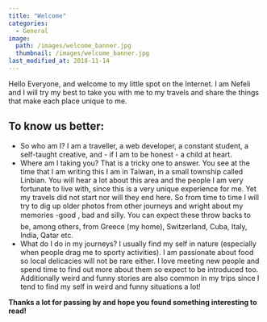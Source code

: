 ```yaml
---
title: "Welcome"
categories:
  - General
image: 
  path: /images/welcome_banner.jpg
  thumbnail: /images/welcome_banner.jpg
last_modified_at: 2018-11-14
---
```



Hello Everyone, and welcome to my little spot on the Internet. I am Nefeli and I will try my best to take you with me to my travels and share the things that make each place unique to me.

## To know us better:

* So who am I? I am a traveller, a web developer, a constant student, a self-taught creative, and - if I am to be honest - a child at heart.
* Where am I taking you? That is a tricky one to answer. You see at the time that I am writing this I am in Taiwan, in a small township called Linbian. You will hear a lot about this area and the people I am very fortunate to live with, since this is a very unique experience for me. Yet my travels did not start nor will they end here. So from time to time I will try to dig up older photos from other journeys and wright about my memories -good , bad and silly. You can expect these throw backs to be, among others, from Greece (my home), Switzerland, Cuba, Italy, India, Qatar etc.
* What do I do in my journeys? I usually find my self in nature (especially when people drag me to sporty activities). I am passionate about food so local delicacies will not be rare either. I love meeting new people and spend time to find out more about them so expect to be introduced too. Additionally weird and funny stories are also common in my trips since I tend to find my self in weird and funny situations a lot!

**Thanks a lot for passing by and hope you found something interesting to read!**